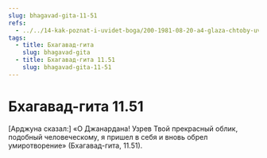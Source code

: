 ```yaml
---
slug: bhagavad-gita-11-51
refs:
  - ../../14-kak-poznat-i-uvidet-boga/200-1981-08-20-a4-glaza-chtoby-uvidet-boga-prihod-madhava-maharadzha-v-gaudiya-math.md
tags:
  - title: Бхагавад-гита
    slug: bhagavad-gita
  - title: Бхагавад-гита 11.51
    slug: bhagavad-gita-11-51
---
```


# Бхагавад-гита 11.51

[Арджуна сказал:] «О Джанардана! Узрев Твой прекрасный облик, подобный человеческому, я пришел в себя и вновь обрел умиротворение» (Бхагавад-гита, 11.51).
